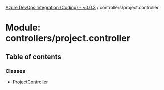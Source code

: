 [Azure DevOps Integration (Coding) - v0.0.3](../README.md) / controllers/project.controller

# Module: controllers/project.controller

## Table of contents

### Classes

- [ProjectController](../classes/controllers_project_controller.ProjectController.md)
